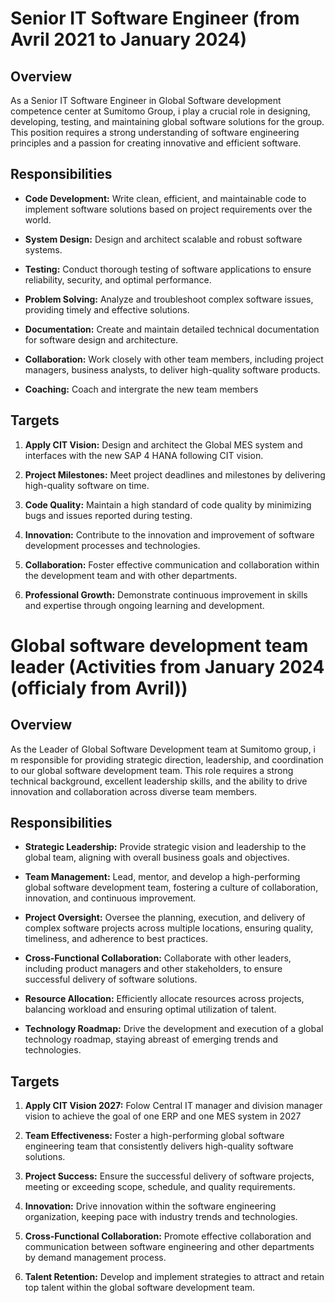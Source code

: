 # Senior IT Software Engineer (from Avril 2021 to January 2024)

## Overview

As a Senior IT Software Engineer in Global Software development competence center at Sumitomo Group, i play a crucial role in designing, developing, testing, and maintaining global software solutions for the group. This position requires a strong understanding of software engineering principles and a passion for creating innovative and efficient software.

## Responsibilities

- **Code Development:** Write clean, efficient, and maintainable code to implement software solutions based on project requirements over the world.
  
- **System Design:** Design and architect scalable and robust software systems.

- **Testing:** Conduct thorough testing of software applications to ensure reliability, security, and optimal performance.

- **Problem Solving:** Analyze and troubleshoot complex software issues, providing timely and effective solutions.

- **Documentation:** Create and maintain detailed technical documentation for software design and architecture.

- **Collaboration:** Work closely with other team members, including project managers, business analysts, to deliver high-quality software products.

- **Coaching:** Coach and intergrate the new team members

## Targets

1. **Apply CIT Vision:** Design and architect the Global MES system and interfaces with the new SAP 4 HANA following CIT vision.

1. **Project Milestones:** Meet project deadlines and milestones by delivering high-quality software on time.

2. **Code Quality:** Maintain a high standard of code quality by minimizing bugs and issues reported during testing.

3. **Innovation:** Contribute to the innovation and improvement of software development processes and technologies.

4. **Collaboration:** Foster effective communication and collaboration within the development team and with other departments.

5. **Professional Growth:** Demonstrate continuous improvement in skills and expertise through ongoing learning and development.

##
##

# Global software development team leader (Activities from January 2024 (officialy from Avril))

## Overview

As the Leader of Global Software Development team at Sumitomo group, i m responsible for providing strategic direction, leadership, and coordination to our global software development team. This role requires a strong technical background, excellent leadership skills, and the ability to drive innovation and collaboration across diverse team members.

## Responsibilities

- **Strategic Leadership:** Provide strategic vision and leadership to the global team, aligning with overall business goals and objectives.

- **Team Management:** Lead, mentor, and develop a high-performing global software development team, fostering a culture of collaboration, innovation, and continuous improvement.

- **Project Oversight:** Oversee the planning, execution, and delivery of complex software projects across multiple locations, ensuring quality, timeliness, and adherence to best practices.

- **Cross-Functional Collaboration:** Collaborate with other leaders, including product managers and other stakeholders, to ensure successful delivery of software solutions.

- **Resource Allocation:** Efficiently allocate resources across projects, balancing workload and ensuring optimal utilization of talent.

- **Technology Roadmap:** Drive the development and execution of a global technology roadmap, staying abreast of emerging trends and technologies.


## Targets

1. **Apply CIT Vision 2027:** Folow Central IT manager and division manager vision to achieve the goal of one ERP and one MES system in 2027

2. **Team Effectiveness:** Foster a high-performing global software engineering team that consistently delivers high-quality software solutions.

3. **Project Success:** Ensure the successful delivery of software projects, meeting or exceeding scope, schedule, and quality requirements.

4. **Innovation:** Drive innovation within the software engineering organization, keeping pace with industry trends and technologies.

4. **Cross-Functional Collaboration:** Promote effective collaboration and communication between software engineering and other departments by demand management process.

5. **Talent Retention:** Develop and implement strategies to attract and retain top talent within the global software development team.
